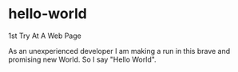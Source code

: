 # hello-world
1st Try At A Web Page

As an unexperienced developer I am making a run in this brave and promising new World. So I say "Hello World".
